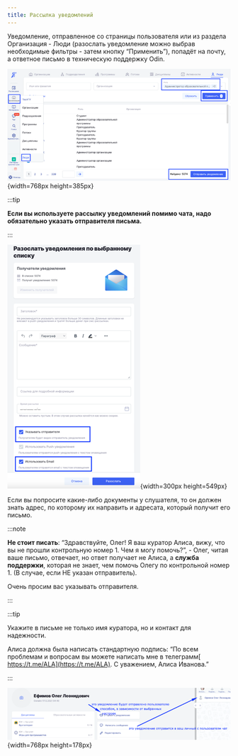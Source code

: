 ```yaml
---
title: Рассылка уведомлений
---
```


Уведомление, отправленное со страницы пользователя или из раздела Организация - Люди (разослать уведомление можно выбрав необходимые фильтры - затем кнопку “Применить”), попадёт на почту, а ответное письмо в техническую поддержку Odin.

![](./rassylka-uvedomlenii.png){width=768px height=385px}

:::tip 

**Если вы используете рассылку уведомлений помимо чата, надо обязательно указать отправителя письма.**

:::

![](./rassylka-uvedomlenii-2.png){width=300px height=549px}

Если вы попросите какие-либо документы у слушателя, то он должен знать адрес, по которому их направить и адресата, который получит его письмо.

:::note 

**Не стоит писать**: “Здравствуйте, Олег! Я ваш куратор Алиса, вижу, что вы не прошли контрольную номер 1. Чем я могу помочь?”, - Олег, читая ваше письмо, отвечает, но ответ получает не Алиса, а **служба поддержки**, которая не знает, чем помочь Олегу по контрольной номер 1. (В случае, если НЕ указан отправитель).

Очень просим вас указывать отправителя.

:::

:::tip 

Укажите в письме не только имя куратора, но и контакт для надежности.

Алиса должна была написать стандартную подпись: “По всем проблемам и вопросам вы можете написать мне в телеграмм[ https://t.me/ALA](https://t.me/ALA).                                                                                       С уважением, Алиса Иванова.”

:::

![](./rassylka-uvedomlenii-3.png){width=768px height=178px}